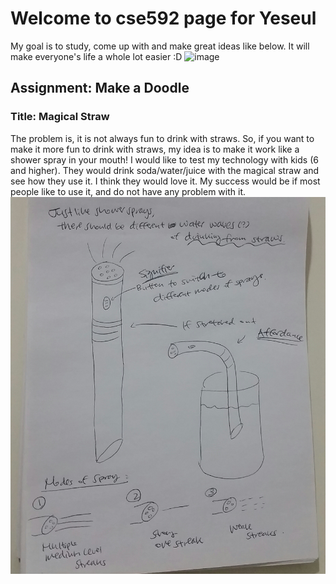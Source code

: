 # Welcome to cse592 page for Yeseul

My goal is to study, come up with and make great ideas like below.
It will make everyone's life a whole lot easier :D
![image](https://s-media-cache-ak0.pinimg.com/564x/3b/ea/ac/3beaac113effc2169aa33e278205ccc6.jpg)

## Assignment: Make a Doodle
### Title: Magical Straw
The problem is, it is not always fun to drink with straws.
So, if you want to make it more fun to drink with straws, 
my idea is to make it work like a shower spray in your mouth!
I would like to test my technology with kids (6 and higher).
They would drink soda/water/juice with the magical straw and see how they use it.
I think they would love it. 
My success would be if most people like to use it, and do not have any problem with it. 
![image](https://github.com/yeseullee/cse592/blob/master/20170128_183145-1.jpg?raw=true)
